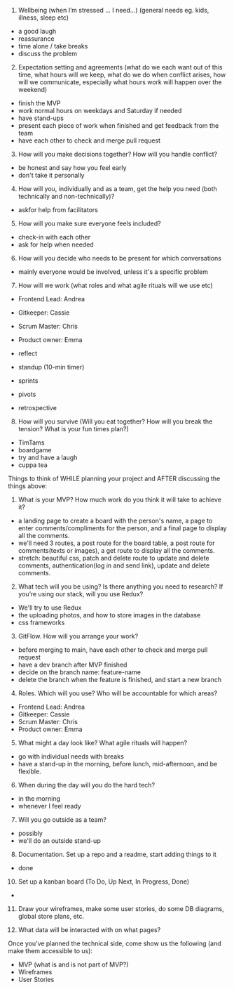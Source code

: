 1. Wellbeing (when I’m stressed ... I need...) (general needs eg. kids, illness, sleep etc)
- a good laugh
- reassurance
- time alone / take breaks
- discuss the problem

2. Expectation setting and agreements (what do we each want out of this time, what hours will we keep, what do we do when conflict arises, how will we communicate, especially what hours work will happen over the weekend)
- finish the MVP
- work normal hours on weekdays and Saturday if needed
- have stand-ups
- present each piece of work when finished and get feedback from the team
- have each other to check and merge pull request

3. How will you make decisions together? How will you handle conflict?
- be honest and say how you feel early
- don't take it personally

4. How will you, individually and as a team, get the help you need (both technically and non-technically)?
- askfor help from facilitators

5. How will you make sure everyone feels included?
- check-in with each other
- ask for help when needed

6. How will you decide who needs to be present for which conversations
- mainly everyone would be involved, unless it's a specific problem

7. How will we work (what roles and what agile rituals will we use etc)
- Frontend Lead: Andrea
- Gitkeeper: Cassie
- Scrum Master: Chris
- Product owner: Emma

- reflect 
- standup (10-min timer)
- sprints
- pivots
- retrospective

8. How will you survive (Will you eat together? How will you break the tension? What is your fun times plan?)
- TimTams
- boardgame
- try and have a laugh
- cuppa tea


Things to think of WHILE planning your project and AFTER discussing the things above:
1. What is your MVP? How much work do you think it will take to achieve it?
- a landing page to create a board with the person's name, a page to enter comments/compliments for the person, and a final page to display all the comments. 
- we'll need 3 routes, a post route for the board table, a post route for comments(texts or images), a get route to display all the comments.
- stretch: beautiful css, patch and delete route to update and delete comments, authentication(log in and send link), update and delete comments.

2. What tech will you be using? Is there anything you need to research? If you’re using our stack, will you use Redux?
- We'll try to use Redux
- the uploading photos, and how to store images in the database
- css frameworks

3. GitFlow. How will you arrange your work?
- before merging to main, have each other to check and merge pull request
- have a dev branch after MVP finished
- decide on the branch name: feature-name
- delete the branch when the feature is finished, and start a new branch

4. Roles. Which will you use? Who will be accountable for which areas?
- Frontend Lead: Andrea
- Gitkeeper: Cassie
- Scrum Master: Chris
- Product owner: Emma

5. What might a day look like? What agile rituals will happen?
- go with individual needs with breaks
- have a stand-up in the morning, before lunch, mid-afternoon, and be flexible.

6. When during the day will you do the hard tech?
- in the morning
- whenever I feel ready

7. Will you go outside as a team?
- possibly
- we'll do an outside stand-up

8. Documentation. Set up a repo and a readme, start adding things to it
- done

10. Set up a kanban board (To Do, Up Next, In Progress, Done)
- 


11. Draw your wireframes, make some user stories, do some DB diagrams, global store plans, etc.


12. What data will be interacted with on what pages?

Once you’ve planned the technical side, come show us the following (and make them accessible to us):
- MVP (what is and is not part of MVP?)
- Wireframes
- User Stories
